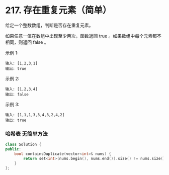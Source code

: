 # 217. 存在重复元素（简单）

给定一个整数数组，判断是否存在重复元素。

如果任意一值在数组中出现至少两次，函数返回 true 。如果数组中每个元素都不相同，则返回 false 。

示例 1:

    输入: [1,2,3,1]
    输出: true

示例 2:

    输入: [1,2,3,4]
    输出: false

示例 3:

    输入: [1,1,1,3,3,4,3,2,4,2]
    输出: true

### 哈希表 无简单方法
```c++
class Solution {
public:
    bool containsDuplicate(vector<int>& nums) {
        return set<int>(nums.begin(), nums.end()).size() != nums.size();
    }
};
```